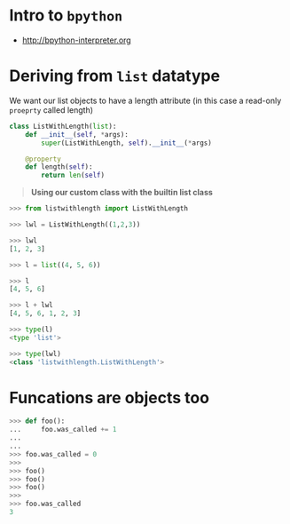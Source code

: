 
# Intro to ```bpython```

* http://bpython-interpreter.org

# Deriving from ```list``` datatype

We want our list objects to have a length attribute (in this case a read-only ```proeprty``` called length)

```python
class ListWithLength(list):
    def __init__(self, *args):
        super(ListWithLength, self).__init__(*args)

    @property
    def length(self):
        return len(self)
```

> __Using our custom class with the builtin list class__

```python
>>> from listwithlength import ListWithLength

>>> lwl = ListWithLength((1,2,3))

>>> lwl
[1, 2, 3]

>>> l = list((4, 5, 6))

>>> l
[4, 5, 6]

>>> l + lwl
[4, 5, 6, 1, 2, 3]

>>> type(l)
<type 'list'>

>>> type(lwl)
<class 'listwithlength.ListWithLength'>
```

# Funcations are objects too

```python
>>> def foo():
...     foo.was_called += 1
...
...
>>> foo.was_called = 0
>>>
>>> foo()
>>> foo()
>>> foo()
>>>
>>> foo.was_called
3
```


